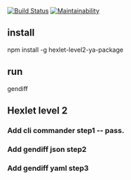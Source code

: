 [![Build Status](https://travis-ci.org/Badasper/project-lvl2-s169.svg?branch=master)](https://travis-ci.org/Badasper/project-lvl2-s169)
[![Maintainability](https://api.codeclimate.com/v1/badges/120e7fe1a5f133b0dcc8/maintainability)](https://codeclimate.com/github/Badasper/project-lvl2-s169/maintainability)

## install
npm install -g hexlet-level2-ya-package
## run
gendiff <configFileBefore> <configFileAfter>

## Hexlet level 2
### Add cli commander step1 -- pass.
### Add gendiff json step2
### Add gendiff yaml step3

